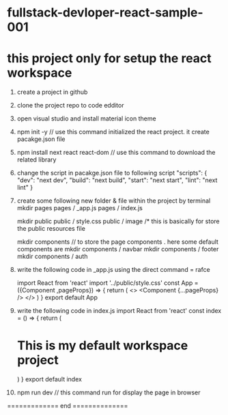 # fullstack-devloper-react-sample-001
this project only for setup the react workspace 
===================================================
1) create a project in github
2) clone the project repo to  code edditor
3) open visual studio and install material icon theme
4) npm init -y   // use this command initialized the react project. it create pacakge.json file 
5) npm install next react react-dom  // use this command to download the related library 
6) change the script in pacakge.json file to following script 
	"scripts": {
	"dev": "next dev",
	"build": "next build",
	"start": "next start",
	"lint": "next lint"
	}
7) create some following new folder & file  within the project  by terminal
   mkdir pages
		 pages / _app.js
		 pages / index.js
		 
	mkdir public
		  public / style.css
		  public / image
		  /* this is basically for store the public resources file 
		  
	mkdir components  // to store the page components . here some default components are 
	mkdir components / navbar
	mkdir components / footer
	mkdir components / auth 
	
8) write the following code in  _app.js  using the  direct command = rafce

	import React from 'react'
	import  '../public/style.css'
	const App = ({Component ,pageProps}) => {
		return (
        <>
			<Component {...pageProps} />
        </>
		)
	}
	export default App
	
9) write the following code in index.js
	import React from 'react'
	const index = () => {
    return (
        <div>
            <h1>This is my default workspace project</h1>
        </div>
		)
	}
	export default index
	
10) npm run dev  // this command run for display the page in browser

 ============= end ==============